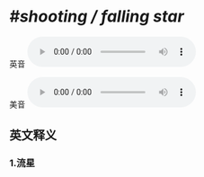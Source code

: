 # ***\#shooting / falling star*** 
英音
<audio src="./media/shooting   falling star1_AAC.aac" controls="controls"></audio>

美音
<audio src="./media/shooting   falling star2_AAC.aac" controls="controls"></audio>



  

英文释义
---
### 1.**流星**  


